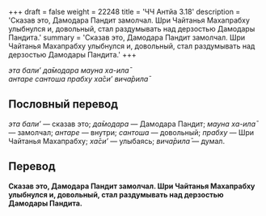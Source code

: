 +++
draft = false
weight = 22248
title = 'ЧЧ Антйа 3.18'
description = 'Сказав это, Дамодара Пандит замолчал. Шри Чайтанья Махапрабху улыбнулся и, довольный, стал раздумывать над дерзостью Дамодары Пандита.'
summary = 'Сказав это, Дамодара Пандит замолчал. Шри Чайтанья Махапрабху улыбнулся и, довольный, стал раздумывать над дерзостью Дамодары Пандита.'
+++

_эта бали’ да̄модара мауна ха-ила̄  
антаре сантоша прабху ха̄си’ вича̄рила̄_

## Пословный перевод

_эта_ _бали’_ — сказав это; _да̄модара_ — Дамодара Пандит; _мауна_ _ха_\-_ила̄_ — замолчал; _антаре_ — внутри; _сантоша_ — довольный; _прабху_ — Шри Чайтанья Махапрабху; _ха̄си’_ — улыбаясь; _вича̄рила̄_ — думал.

## Перевод

**Сказав это, Дамодара Пандит замолчал. Шри Чайтанья Махапрабху улыбнулся и, довольный, стал раздумывать над дерзостью Дамодары Пандита.**
